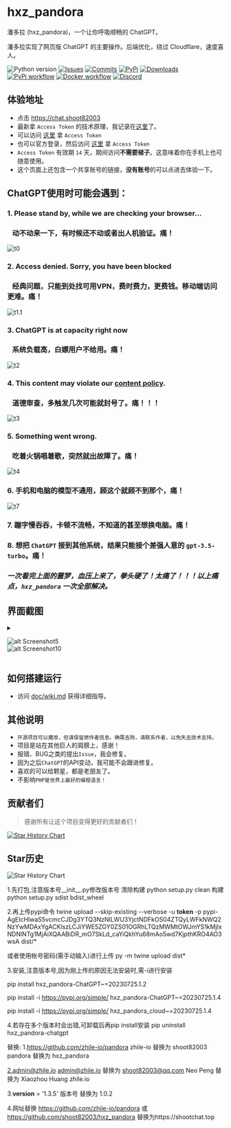 # hxz_pandora

潘多拉 (hxz_pandora)，一个让你呼吸顺畅的 ChatGPT。

潘多拉实现了网页版 ChatGPT 的主要操作。后端优化，绕过 Cloudflare，速度喜人。

<!-- PROJECT SHIELDS -->

![Python version](https://img.shields.io/badge/python-%3E%3D3.7-green)
[![Issues](https://img.shields.io/github/issues-raw/zhile-io/hxz_pandora)](https://github.com/shoot82003/hxz_pandora/issues)
[![Commits](https://img.shields.io/github/last-commit/zhile-io/hxz_pandora/master)](https://github.com/shoot82003/hxz_pandora/commits/master)
[![PyPi](https://img.shields.io/pypi/v/hxz_pandora-chatgpt.svg)](https://pypi.python.org/pypi/hxz_pandora-chatgpt)
[![Downloads](https://static.pepy.tech/badge/hxz_pandora-chatgpt)](https://pypi.python.org/pypi/hxz_pandora-chatgpt)
[![PyPi workflow](https://github.com/shoot82003/hxz_pandora/actions/workflows/python-publish.yml/badge.svg)](https://github.com/shoot82003/hxz_pandora/actions/workflows/python-publish.yml)
[![Docker workflow](https://github.com/shoot82003/hxz_pandora/actions/workflows/docker-publish.yml/badge.svg)](https://github.com/shoot82003/hxz_pandora/actions/workflows/docker-publish.yml)
[![Discord](https://img.shields.io/discord/1098772912242163795?label=Discord)](https://discord.gg/QBkd9JAaWa)

## 体验地址
* 点击 <a href="https://chat.shoot82003" target="_blank" title="hxz_pandora Cloud体验地址">https://chat.shoot82003</a>
* 最新拿 `Access Token` 的技术原理，我记录在[这里](https://shoot82003/2023/05/19/how-to-get-chatgpt-access-token-via-pkce.html)了。
* 可以访问 [这里](http://ai-20230626.fakeopen.com/auth) 拿 `Access Token`
* 也可以官方登录，然后访问 [这里](http://chat.openai.com/api/auth/session) 拿 `Access Token`
* `Access Token` 有效期 `14` 天，期间访问**不需要梯子**。这意味着你在手机上也可随意使用。
* 这个页面上还包含一个共享账号的链接，**没有账号**的可以点进去体验一下。
 
## ChatGPT使用时可能会遇到：

### 1. Please stand by, while we are checking your browser... 
### &nbsp;&nbsp;&nbsp;动不动来一下，有时候还不动或者出人机验证。痛！
![t0](https://github.com/shoot82003/hxz_pandora/raw/master/doc/images/t0.png)

### 2. Access denied. Sorry, you have been blocked
### &nbsp;&nbsp;&nbsp;经典问题，只能到处找可用VPN，费时费力，更费钱。移动端访问更难。痛！
![t1.1](https://github.com/shoot82003/hxz_pandora/raw/master/doc/images/t1.1.png)

### 3. ChatGPT is at capacity right now 
### &nbsp;&nbsp;&nbsp;系统负载高，白嫖用户不给用。痛！
![t2](https://github.com/shoot82003/hxz_pandora/raw/master/doc/images/t2.png)

### 4. This content may violate our <u>content policy</u>. 
### &nbsp;&nbsp;&nbsp;道德审查，多触发几次可能就封号了。痛！！！
![t3](https://github.com/shoot82003/hxz_pandora/raw/master/doc/images/t3.png)

### 5. Something went wrong. 
### &nbsp;&nbsp;&nbsp;吃着火锅唱着歌，突然就出故障了。痛！
![t4](https://github.com/shoot82003/hxz_pandora/raw/master/doc/images/t4.png)

### 6. 手机和电脑的模型不通用，顾这个就顾不到那个，痛！
![t7](https://github.com/shoot82003/hxz_pandora/raw/master/doc/images/t7.png)

### 7. 蹦字慢吞吞，卡顿不流畅，不知道的甚至想换电脑。痛！
### 8. 想把 `ChatGPT` 接到其他系统，结果只能接个差强人意的 `gpt-3.5-turbo`。痛！

### _一次看完上面的噩梦，血压上来了，拳头硬了！太痛了！！！以上痛点，`hxz_pandora` 一次全部解决。_

## 界面截图

  <details>

  <summary>

  ![alt Screenshot5](https://github.com/shoot82003/hxz_pandora/raw/master/doc/images/s05.png)<br>
  ![alt Screenshot10](https://github.com/shoot82003/hxz_pandora/raw/master/doc/images/s12.jpeg)

  </summary>

  ![alt Screenshot1](https://github.com/shoot82003/hxz_pandora/raw/master/doc/images/s01.png)<br>
  ![alt Screenshot2](https://github.com/shoot82003/hxz_pandora/raw/master/doc/images/s02.png)<br>
  ![alt Screenshot3](https://github.com/shoot82003/hxz_pandora/raw/master/doc/images/s03.png)<br>
  ![alt Screenshot4](https://github.com/shoot82003/hxz_pandora/raw/master/doc/images/s04.png)<br>
  ![alt Screenshot6](https://github.com/shoot82003/hxz_pandora/raw/master/doc/images/s06.png)<br>
  ![alt Screenshot11](https://github.com/shoot82003/hxz_pandora/raw/master/doc/images/s11.jpeg)

  </details>

## 如何搭建运行

* 访问 [doc/wiki.md](https://github.com/shoot82003/hxz_pandora/blob/master/doc/wiki.md) 获得详细指导。

## 其他说明

* `开源项目可以魔改，但请保留原作者信息。确需去除，请联系作者，以免失去技术支持。`
* 项目是站在其他巨人的肩膀上，感谢！
* 报错、BUG之类的提出`Issue`，我会修复。
* 因为之后`ChatGPT`的API变动，我可能不会跟进修复。
* 喜欢的可以给颗星，都是老朋友了。
* 不影响`PHP是世界上最好的编程语言！`

## 贡献者们

> 感谢所有让这个项目变得更好的贡献者们！

[![Star History Chart](https://contrib.rocks/image?repo=zhile-io/hxz_pandora)](https://github.com/shoot82003/hxz_pandora/graphs/contributors)

## Star历史

![Star History Chart](https://api.star-history.com/svg?repos=zhile-io/hxz_pandora&type=Date)



1.先打包,注意版本号__init__.py修改版本号
清除构建
python setup.py clean
构建
python setup.py sdist bdist_wheel

2.再上传pypi命令
twine upload --skip-existing --verbose -u __token__ -p pypi-AgEIcHlwaS5vcmcCJDg3YTQ3NzNlLWU3YjctNDFkOS04ZTQyLWFkNWQ2NzYwMDAxYgACKlszLCJiYWE5ZGY0ZS01OGRhLTQzMWMtOWJmYS1kMjIxNDNlNTg1MjAiXQAABiDR_mO7SkLd_caYiQkhYu68mAo5wd7KjpthKRO4AO3wsA dist/*

或者使用帐号密码(需手动输入)进行上传
py -m twine upload dist\*


3.安装,注意版本号,因为刚上传的原因无法安装时,需-i进行安装

pip install hxz_pandora-ChatGPT~=20230725.1.2


pip install -i https://pypi.org/simple/ hxz_pandora-ChatGPT~=20230725.1.4


pip install -i https://pypi.org/simple/ hxz_pandora_cloud~=20230725.1.4

4.若存在多个版本时会出错,可卸载后再pip install安装
pip uninstall hxz_pandora-chatgpt

替换:
1.https://github.com/zhile-io/pandora
    zhile-io    替换为     shoot82003
    pandora     替换为     hxz_pandora
    
    
2.admin@zhile.io
    admin@zhile.io  替换为     shoot82003@qq.com
    Neo Peng        替换为     Xiaozhou Huang
    zhile.io
    
3.__version__ = '1.3.5'
    版本号         替换为     1.0.2
    
4.网址替换
    https://github.com/zhile-io/pandora
    或 https://github.com/shoot82003/hxz_pandora
    替换为https://shootchat.top
    